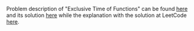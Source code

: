 Problem description of "Exclusive Time of Functions" can be found [here](https://leetcode.com/problems/exclusive-time-of-functions/description/) and its solution [here](https://github.com/aurimas13/Solutions-To-Problems/blob/main/LeetCode/Python%20Solutions/Exclusive%20Time%20of%20Functions/exclusive_time.py) while the explanation with the solution at LeetCode [here](https://leetcode.com/problems/exclusive-time-of-functions/solutions/3189264/python-solution-beats-99/).